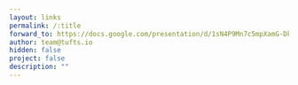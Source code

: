 ```yaml
---
layout: links
permalink: /:title
forward_to: https://docs.google.com/presentation/d/1sN4P9Mn7c5mpXamG-DkZRtwgOgfsRM_s8XNexHPBarM/edit
author: team@tufts.io
hidden: false
project: false
description: ""
---
```

